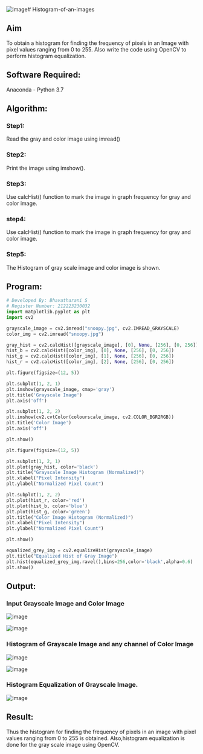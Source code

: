 ![image](https://github.com/user-attachments/assets/77212c97-47f1-498b-adbc-7622aab69dbf)# Histogram-of-an-images
## Aim
To obtain a histogram for finding the frequency of pixels in an Image with pixel values ranging from 0 to 255. Also write the code using OpenCV to perform histogram equalization.

## Software Required:
Anaconda - Python 3.7

## Algorithm:
### Step1:
Read the gray and color image using imread()

### Step2:
Print the image using imshow().



### Step3:
Use calcHist() function to mark the image in graph frequency for gray and color image.

### step4:
Use calcHist() function to mark the image in graph frequency for gray and color image.

### Step5:
The Histogram of gray scale image and color image is shown.


## Program:
```python
# Developed By: Bhavatharani S
# Register Number: 212223230032
import matplotlib.pyplot as plt 
import cv2

grayscale_image = cv2.imread("snoopy.jpg", cv2.IMREAD_GRAYSCALE)
color_img = cv2.imread("snoopy.jpg")

gray_hist = cv2.calcHist([grayscale_image], [0], None, [256], [0, 256])
hist_b = cv2.calcHist([color_img], [0], None, [256], [0, 256])
hist_g = cv2.calcHist([color_img], [1], None, [256], [0, 256])
hist_r = cv2.calcHist([color_img], [2], None, [256], [0, 256])

plt.figure(figsize=(12, 5))

plt.subplot(1, 2, 1)
plt.imshow(grayscale_image, cmap='gray')
plt.title('Grayscale Image')
plt.axis('off')

plt.subplot(1, 2, 2)
plt.imshow(cv2.cvtColor(colourscale_image, cv2.COLOR_BGR2RGB))
plt.title('Color Image')
plt.axis('off')

plt.show()

plt.figure(figsize=(12, 5))

plt.subplot(1, 2, 1)
plt.plot(gray_hist, color='black')
plt.title("Grayscale Image Histogram (Normalized)")
plt.xlabel("Pixel Intensity")
plt.ylabel("Normalized Pixel Count")

plt.subplot(1, 2, 2)
plt.plot(hist_r, color='red')
plt.plot(hist_b, color='blue')
plt.plot(hist_g, color='green')
plt.title("Color Image Histogram (Normalized)")
plt.xlabel("Pixel Intensity")
plt.ylabel("Normalized Pixel Count")

plt.show()

equalized_grey_img = cv2.equalizeHist(grayscale_image)
plt.title("Equalized Hist of Gray Image")
plt.hist(equalized_grey_img.ravel(),bins=256,color='black',alpha=0.6)
plt.show()
```
## Output:
### Input Grayscale Image and Color Image
![image](https://github.com/user-attachments/assets/8eade1a3-1b33-47b0-8cc5-3dbc9144885d)

![image](https://github.com/user-attachments/assets/2c72fc67-97ec-42a8-8632-412be1778880)



### Histogram of Grayscale Image and any channel of Color Image

![image](https://github.com/user-attachments/assets/eb805a64-e07c-465d-951c-2ecc57b2e57a)

![image](https://github.com/user-attachments/assets/2d34bc57-b5a9-4cd9-ab03-f48f7542b351)


### Histogram Equalization of Grayscale Image.
![image](https://github.com/user-attachments/assets/7d8edb62-71e6-47bc-957a-09bc6efe17fc)



## Result: 
Thus the histogram for finding the frequency of pixels in an image with pixel values ranging from 0 to 255 is obtained. Also,histogram equalization is done for the gray scale image using OpenCV.
